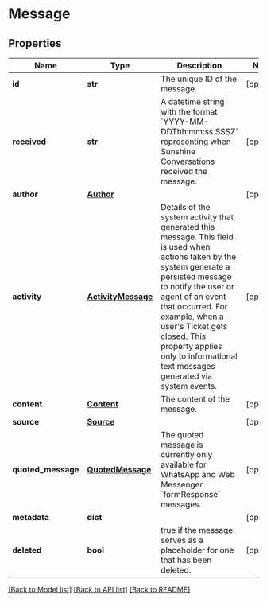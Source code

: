 # Message

## Properties
Name | Type | Description | Notes
------------ | ------------- | ------------- | -------------
**id** | **str** | The unique ID of the message. | [optional] 
**received** | **str** | A datetime string with the format &#x60;YYYY-MM-DDThh:mm:ss.SSSZ&#x60; representing when Sunshine Conversations received the message. | [optional] 
**author** | [**Author**](Author.md) |  | [optional] 
**activity** | [**ActivityMessage**](ActivityMessage.md) | Details of the system activity that generated this message. This field is used when actions taken by the system generate a persisted message to notify the user or agent of an event that occurred. For example, when a user&#39;s Ticket gets closed. This property applies only to informational text messages generated via system events. | [optional] 
**content** | [**Content**](Content.md) | The content of the message. | [optional] 
**source** | [**Source**](Source.md) |  | [optional] 
**quoted_message** | [**QuotedMessage**](QuotedMessage.md) | The quoted message is currently only available for WhatsApp and Web Messenger &#x60;formResponse&#x60; messages. | [optional] 
**metadata** | **dict** |  | [optional] 
**deleted** | **bool** | true if the message serves as a placeholder for one that has been deleted. | [optional] 

[[Back to Model list]](../README.md#documentation-for-models) [[Back to API list]](../README.md#documentation-for-api-endpoints) [[Back to README]](../README.md)



